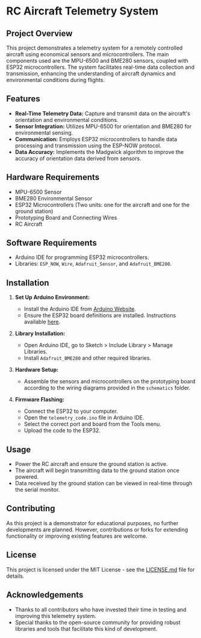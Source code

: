 # RC Aircraft Telemetry System

## Project Overview
This project demonstrates a telemetry system for a remotely controlled aircraft using economical sensors and microcontrollers. The main components used are the MPU-6500 and BME280 sensors, coupled with ESP32 microcontrollers. The system facilitates real-time data collection and transmission, enhancing the understanding of aircraft dynamics and environmental conditions during flights.

## Features
- **Real-Time Telemetry Data:** Capture and transmit data on the aircraft's orientation and environmental conditions.
- **Sensor Integration:** Utilizes MPU-6500 for orientation and BME280 for environmental sensing.
- **Communication:** Employs ESP32 microcontrollers to handle data processing and transmission using the ESP-NOW protocol.
- **Data Accuracy:** Implements the Madgwick algorithm to improve the accuracy of orientation data derived from sensors.

## Hardware Requirements
- MPU-6500 Sensor
- BME280 Environmental Sensor
- ESP32 Microcontrollers (Two units: one for the aircraft and one for the ground station)
- Prototyping Board and Connecting Wires
- RC Aircraft

## Software Requirements
- Arduino IDE for programming ESP32 microcontrollers.
- Libraries: `ESP_NOW`, `Wire`, `Adafruit_Sensor`, and `Adafruit_BME280`.

## Installation
1. **Set Up Arduino Environment:**
   - Install the Arduino IDE from [Arduino Website](https://www.arduino.cc/en/software).
   - Ensure the ESP32 board definitions are installed. Instructions available [here](https://randomnerdtutorials.com/installing-the-esp32-board-in-arduino-ide-windows-instructions/).

2. **Library Installation:**
   - Open Arduino IDE, go to Sketch > Include Library > Manage Libraries.
   - Install `Adafruit_BME280` and other required libraries.

3. **Hardware Setup:**
   - Assemble the sensors and microcontrollers on the prototyping board according to the wiring diagrams provided in the `schematics` folder.

4. **Firmware Flashing:**
   - Connect the ESP32 to your computer.
   - Open the `telemetry_code.ino` file in Arduino IDE.
   - Select the correct port and board from the Tools menu.
   - Upload the code to the ESP32.

## Usage
- Power the RC aircraft and ensure the ground station is active.
- The aircraft will begin transmitting data to the ground station once powered.
- Data received by the ground station can be viewed in real-time through the serial monitor.

## Contributing
As this project is a demonstrator for educational purposes, no further developments are planned. However, contributions or forks for extending functionality or improving existing features are welcome.

## License
This project is licensed under the MIT License - see the [LICENSE.md](LICENSE.md) file for details.

## Acknowledgements
- Thanks to all contributors who have invested their time in testing and improving this telemetry system.
- Special thanks to the open-source community for providing robust libraries and tools that facilitate this kind of development.